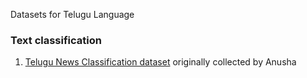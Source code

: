 Datasets for Telugu Language

### Text classification
1. [Telugu News Classification dataset](https://www.kaggle.com/sudalairajkumar/telugu-nlp?select=telugu_news) originally collected by Anusha

